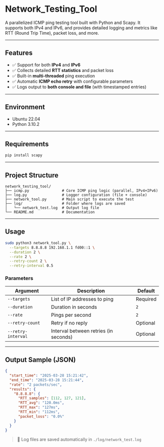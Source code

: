 # Network_Testing_Tool

A parallelized ICMP ping testing tool built with Python and Scapy. It supports both IPv4 and IPv6, and provides detailed logging and metrics like RTT (Round Trip Time), packet loss, and more.

---

##  Features
- ✅ Support for both **IPv4** and **IPv6**
- ✅ Collects detailed **RTT statistics** and packet loss
- ✅ Built-in **multi-threaded** ping execution
- ✅ Automatic **ICMP echo retry** with configurable parameters
- ✅ Logs output to **both console and file** (with timestamped entries)

---

##  Environment
- Ubuntu 22.04
- Python 3.10.2

---

##  Requirements
```bash
pip install scapy
```

---

##  Project Structure
```
network_testing_tool/
├── icmp.py               # Core ICMP ping logic (parallel, IPv4+IPv6)
├── log.py                # Logger configuration (file + console)
├── network_tool.py       # Main script to execute the test
├── log/                  # Folder where logs are saved
│   └── network_test.log  # Output log file
└── README.md             # Documentation
```

---

##  Usage
```bash
sudo python3 network_tool.py \
  --targets 8.8.8.8 192.168.1.1 fd00::1 \
  --duration 2 \
  --rate 2 \
  --retry-count 2 \
  --retry-interval 0.5
```

### Parameters
| Argument           | Description                                 | Default |
|--------------------|---------------------------------------------|---------|
| `--targets`        | List of IP addresses to ping                | Required |
| `--duration`       | Duration in seconds                        | `2`     |
| `--rate`           | Pings per second                           | `2`     |
| `--retry-count`    | Retry if no reply                          | Optional |
| `--retry-interval` | Interval between retries (in seconds)      | Optional |

---

##  Output Sample (JSON)
```json
{
  "start_time": "2025-03-28 15:21:42",
  "end_time": "2025-03-28 15:21:44",
  "rate": "2 packets/sec",
  "results": {
    "8.8.8.8": {
      "RTT_samples": [112, 127, 121],
      "RTT_avg": "120.0ms",
      "RTT_max": "127ms",
      "RTT_min": "112ms",
      "packet_loss": "0.0%"
    }
  }
}
```

> 📁 Log files are saved automatically in `./log/network_test.log`


